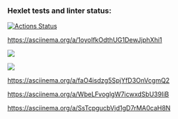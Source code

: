 ### Hexlet tests and linter status:
[![Actions Status](https://github.com/mrE100/java-project-71/workflows/hexlet-check/badge.svg)](https://github.com/mrE100/java-project-71/actions)

https://asciinema.org/a/1oyoIfkOdthUG1DewJjphXhi1

<a href="https://codeclimate.com/github/mrE100/java-project-71/maintainability"><img src="https://api.codeclimate.com/v1/badges/26c970f5b402b2b3ba20/maintainability" /></a>

<a href="https://codeclimate.com/github/mrE100/java-project-71/test_coverage"><img src="https://api.codeclimate.com/v1/badges/26c970f5b402b2b3ba20/test_coverage" /></a>

https://asciinema.org/a/faO4isdzg5SpjYfD3OnVcgmQ2

https://asciinema.org/a/WbeLFvoglgW7icwxdSbU39IiB

https://asciinema.org/a/SsTcpgucbVjd1gD7rMA0caH8N
